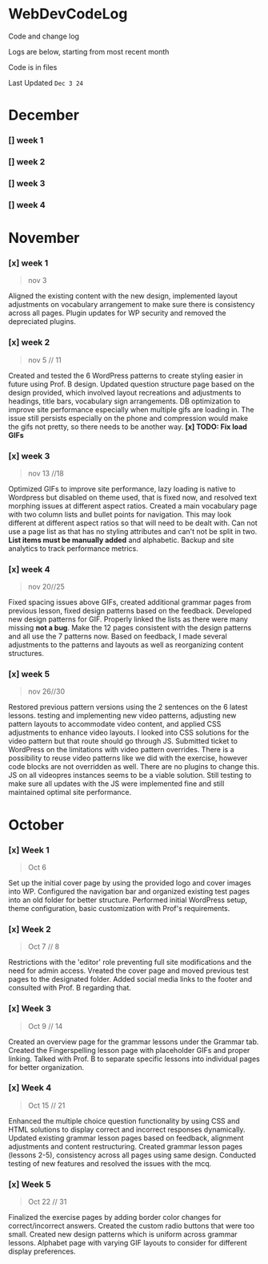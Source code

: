 # WebDevCodeLog
Code and change log

Logs are below, starting from most recent month

Code is in files

Last Updated `Dec 3 24`

# December

### [] week 1
### [] week 2
### [] week 3
### [] week 4



# November
### [x] week 1
> nov 3

Aligned the existing content with the new design, implemented layout adjustments on vocabulary arrangement to make sure there is consistency across all pages. Plugin updates for WP security and removed the depreciated plugins. 


### [x] week 2
> nov 5 // 11

Created and tested the 6 WordPress patterns to create styling easier in future using Prof. B design. Updated question structure page based on the design provided, which involved layout recreations and adjustments to headings, title bars, vocabulary sign arrangements. DB optimization to improve site performance especially when multiple gifs are loading in. The issue still persists especially on the phone and compression would make the gifs not pretty, so there needs to be another way.
**[x] TODO: Fix load GIFs**

### [x] week 3
> nov 13 //18 

Optimized GIFs to improve site performance, lazy loading is native to Wordpress but disabled on theme used, that is fixed now, and resolved text morphing issues at different aspect ratios. Created a main vocabulary page with two column lists and bullet points for navigation. This may look different at different aspect ratios so that will need to be dealt with. Can not use a page list as that has no styling attributes and can't not be split in two.  **List items must be manually added** and alphabetic. Backup and site analytics to track performance metrics.

### [x] week 4
> nov 20//25

Fixed spacing issues above GIFs, created additional grammar pages from previous lesson, fixed design patterns based on the feedback. Developed new design patterns for GIF. Properly linked the lists as there were many missing **not a bug**. Make the 12 pages consistent with the design patterns and all use the 7 patterns now. Based on feedback, I made several adjustments to the patterns and layouts as well as reorganizing content structures.

### [x] week 5
>nov 26//30

Restored previous pattern versions using the 2 sentences on the 6 latest lessons. testing and implementing new video patterns, adjusting new pattern layouts to accommodate video content, and applied CSS adjustments to enhance video layouts. I looked into CSS solutions for the video pattern but that route should go through JS. Submitted ticket to WordPress on the limitations with video pattern overrides. There is a possibility to reuse video patterns like we did with the exercise, however code blocks are not overridden as well. There are no plugins to change this. JS on all videopres instances seems to be a viable solution. Still testing to make sure all updates with the JS were implemented fine and still maintained optimal site performance.


# October

### [x] Week 1
> Oct 6

Set up the initial cover page by using the provided logo and cover images into WP. Configured the navigation bar and organized existing test pages into an old folder for better structure. Performed initial WordPress setup, theme configuration, basic customization with Prof's requirements.

### [x] Week 2
> Oct 7 // 8

Restrictions with the 'editor' role preventing full site modifications and  the need for admin access. Vreated the cover page and moved previous test pages to the designated folder. Added social media links to the footer and consulted with Prof. B regarding that.

### [x] Week 3
> Oct 9 // 14

Created an overview page for the grammar lessons under the Grammar tab. Created the Fingerspelling lesson page with placeholder GIFs and proper linking. Talked with Prof. B to separate specific lessons into individual pages for better organization.

### [x] Week 4
> Oct 15 // 21

Enhanced the multiple choice question functionality by using CSS and HTML solutions to display correct and incorrect responses dynamically. Updated existing grammar lesson pages based on feedback, alignment adjustments and content restructuring. Created grammar lesson pages (lessons 2-5), consistency across all pages using same design. Conducted testing of new features and resolved the issues with the mcq. 

### [x] Week 5
> Oct 22 // 31

Finalized the exercise pages by adding border color changes for correct/incorrect answers. Created the custom radio buttons that were too small. Created new design patterns which is uniform across grammar lessons. Alphabet page with varying GIF layouts to consider for different display preferences. 

